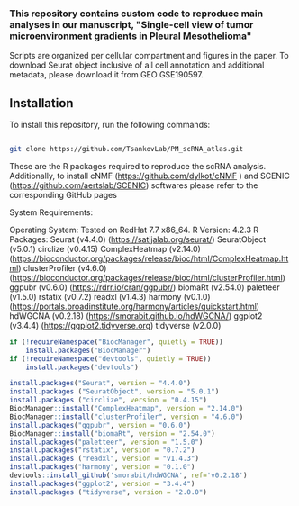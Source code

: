 ### This repository contains custom code to reproduce main analyses in our manuscript, "Single-cell view of tumor microenvironment gradients in Pleural Mesothelioma"
Scripts are organized per cellular compartment and figures in the paper. To download Seurat object inclusive of all cell annotation and additional metadata, please download it from GEO GSE190597.

## Installation

To install this repository, run the following commands:

```bash

git clone https://github.com/TsankovLab/PM_scRNA_atlas.git

```

These are the R packages required to reproduce the scRNA analysis. Additionally, to install cNMF (https://github.com/dylkot/cNMF ) and SCENIC (https://github.com/aertslab/SCENIC) softwares please refer to the corresponding GitHub pages

System Requirements:

Operating System: Tested on RedHat 7.7 x86_64.
R Version: 4.2.3
R Packages:
Seurat (v4.4.0) (https://satijalab.org/seurat/)
SeuratObject (v5.0.1)
circlize (v0.4.15) 
ComplexHeatmap (v2.14.0) (https://bioconductor.org/packages/release/bioc/html/ComplexHeatmap.html)
clusterProfiler (v4.6.0) (https://bioconductor.org/packages/release/bioc/html/clusterProfiler.html)
ggpubr (v0.6.0) (https://rdrr.io/cran/ggpubr/)
biomaRt (v2.54.0)
paletteer (v1.5.0)
rstatix (v0.7.2)
readxl (v1.4.3)
harmony (v0.1.0) (https://portals.broadinstitute.org/harmony/articles/quickstart.html)
hdWGCNA (v0.2.18) (https://smorabit.github.io/hdWGCNA/)
ggplot2 (v3.4.4) (https://ggplot2.tidyverse.org)
tidyverse (v2.0.0)


```R
if (!requireNamespace("BiocManager", quietly = TRUE))
    install.packages("BiocManager")
if (!requireNamespace("devtools", quietly = TRUE))
    install.packages("devtools")

install.packages("Seurat", version = "4.4.0")
install.packages ("SeuratObject", version = "5.0.1")
install.packages ("circlize", version = "0.4.15")
BiocManager::install("ComplexHeatmap", version = "2.14.0")
BiocManager::install("clusterProfiler", version = "4.6.0")
install.packages("ggpubr", version = "0.6.0")
BiocManager::install("biomaRt", version = "2.54.0")
install.packages("paletteer", version = "1.5.0")
install.packages("rstatix", version = "0.7.2")
install.packages ("readxl", version = "v1.4.3")
install.packages("harmony", version = "0.1.0")
devtools::install_github('smorabit/hdWGCNA', ref='v0.2.18')
install.packages("ggplot2", version = "3.4.4")
install.packages ("tidyverse", version = "2.0.0")

```
